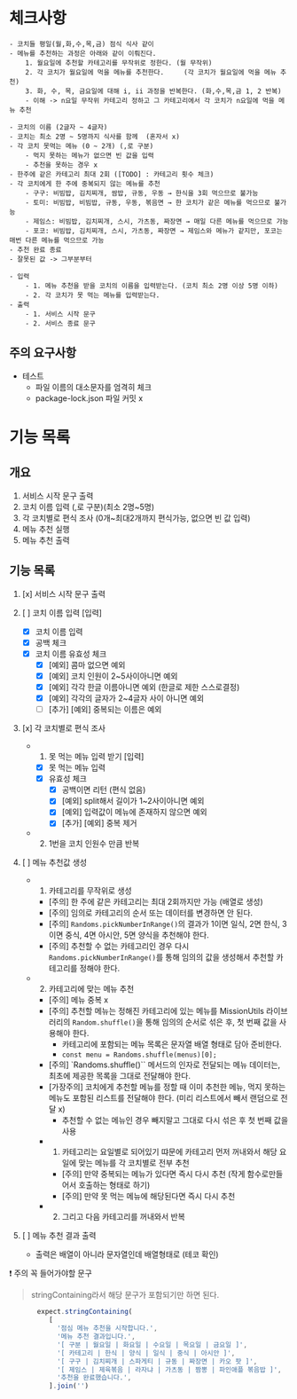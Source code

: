 # 체크사항

    - 코치들 평일(월,화,수,목,금) 점식 식사 같이
    - 메뉴를 추천하는 과정은 아래와 같이 이뤄진다.
        1. 월요일에 추천할 카테고리를 무작위로 정한다. (월 무작위)
        2. 각 코치가 월요일에 먹을 메뉴를 추천한다.     (각 코치가 월요일에 먹을 메뉴 추천)
        3. 화, 수, 목, 금요일에 대해 i, ii 과정을 반복한다. (화,수,목,금 1, 2 반복)
        - 이해 -> n요일 무작위 카테고리 정하고 그 카테고리에서 각 코치가 n요일에 먹을 메뉴 추천

    - 코치의 이름 (2글자 ~ 4글자)
    - 코치는 최소 2명 ~ 5명까지 식사를 함께  (혼자서 x)
    - 각 코치 못먹는 메뉴 (0 ~ 2개) (,로 구분)
        - 먹지 못하는 메뉴가 없으면 빈 값을 입력
        - 추천을 못하는 경우 x
    - 한주에 같은 카테고리 최대 2회 ([TODO] : 카테고리 횟수 체크)
    - 각 코치에게 한 주에 중복되지 않는 메뉴를 추천
        - 구구: 비빔밥, 김치찌개, 쌈밥, 규동, 우동 → 한식을 3회 먹으므로 불가능
        - 토미: 비빔밥, 비빔밥, 규동, 우동, 볶음면 → 한 코치가 같은 메뉴를 먹으므로 불가능
        - 제임스: 비빔밥, 김치찌개, 스시, 가츠동, 짜장면 → 매일 다른 메뉴를 먹으므로 가능
        - 포코: 비빔밥, 김치찌개, 스시, 가츠동, 짜장면 → 제임스와 메뉴가 같지만, 포코는 매번 다른 메뉴를 먹으므로 가능
    - 추천 완료 종료
    - 잘못된 값 -> 그부분부터

    - 입력
        - 1. 메뉴 추천을 받을 코치의 이름을 입력받는다. (코치 최소 2명 이상 5명 이하)
        - 2. 각 코치가 못 먹는 메뉴를 입력받는다.
    - 출력
        - 1. 서비스 시작 문구
        - 2. 서비스 종료 문구

## 주의 요구사항

- 테스트
  - 파일 이름의 대소문자를 엄격히 체크
  - package-lock.json 파일 커밋 x

# 기능 목록

## 개요

1. 서비스 시작 문구 출력
2. 코치 이름 입력 (,로 구분)(최소 2명~5명)
3. 각 코치별로 편식 조사 (0개~최대2개까지 편식가능, 없으면 빈 값 입력)
4. 메뉴 추천 실행
5. 메뉴 추천 출력

## 기능 목록

1. [x] 서비스 시작 문구 출력

2. [ ] 코치 이름 입력 [입력]

   - [x] 코치 이름 입력
   - [x] 공백 체크
   - [x] 코치 이름 유효성 체크
     - [x] [예외] 콤마 없으면 예외
     - [x] [예외] 코치 인원이 2~5사이아니면 예외
     - [x] [예외] 각각 한글 이름아니면 예외 (한글로 제한 스스로결정)
     - [x] [예외] 각각의 글자가 2~4글자 사이 아니면 예외
     - [ ] [추가] [예외] 중복되는 이름은 예외

3. [x] 각 코치별로 편식 조사

   - 1. 못 먹는 메뉴 입력 받기 [입력]
     - [x] 못 먹는 메뉴 입력
     - [x] 유효성 체크
       - [x] 공백이면 리턴 (편식 없음)
       - [x] [예외] split해서 길이가 1~2사이아니면 예외
       - [x] [예외] 입력값이 메뉴에 존재하지 않으면 예외
       - [x] [추가] [예외] 중복 제거
   - 2. 1번을 코치 인원수 만큼 반복

4. [ ] 메뉴 추천값 생성

   - 1. 카테고리를 무작위로 생성

     - [주의] 한 주에 같은 카테고리는 최대 2회까지만 가능 (배열로 생성)
     - [주의] 임의로 카테고리의 순서 또는 데이터를 변경하면 안 된다.
     - [주의] `Randoms.pickNumberInRange()`의 결과가 1이면 일식, 2면 한식, 3이면 중식, 4면 아시안, 5면 양식을 추천해야 한다.
     - [주의] 추천할 수 없는 카테고리인 경우 다시 `Randoms.pickNumberInRange()`를 통해 임의의 값을 생성해서 추천할 카테고리를 정해야 한다.

   - 2. 카테고리에 맞는 메뉴 추천
     - [주의] 메뉴 중복 x
     - [주의] 추천할 메뉴는 정해진 카테고리에 있는 메뉴를 MissionUtils 라이브러리의 `Random.shuffle()`을 통해 임의의 순서로 섞은 후, 첫 번째 값을 사용해야 한다.
       - 카테고리에 포함되는 메뉴 목록은 문자열 배열 형태로 담아 준비한다.
       - `const menu = Randoms.shuffle(menus)[0];`
     - [주의] `Randoms.shuffle()`` 메서드의 인자로 전달되는 메뉴 데이터는, 최초에 제공한 목록을 그대로 전달해야 한다.
     - [가장주의] 코치에게 추천할 메뉴를 정할 때 이미 추천한 메뉴, 먹지 못하는 메뉴도 포함된 리스트를 전달해야 한다. (미리 리스트에서 빼서 랜덤으로 전달 x)
       - 추천할 수 없는 메뉴인 경우 빼지말고 그대로 다시 섞은 후 첫 번째 값을 사용
     - 1. 카테고리는 요일별로 되어있기 땨문에 카테고리 먼저 꺼내와서 해당 요일에 맞는 메뉴를 각 코치별로 전부 추천
       - [주의] 만약 중복되는 메뉴가 있다면 즉시 다시 추천 (작게 함수로만들어서 호출하는 형태로 하기)
       - [주의] 만약 못 먹는 메뉴에 해당된다면 즉시 다시 추천
     - 2. 그리고 다음 카테고리를 꺼내와서 반복

5. [ ] 메뉴 추천 결과 출력
   - 출력은 배열이 아니라 문자열인데 배열형태로 (테코 확인)

❗️ 주의 꼭 들어가야할 문구

> stringContaining라서 해당 문구가 포함되기만 하면 된다.

```js
       expect.stringContaining(
          [
            '점심 메뉴 추천을 시작합니다.',
            '메뉴 추천 결과입니다.',
            '[ 구분 | 월요일 | 화요일 | 수요일 | 목요일 | 금요일 ]',
            '[ 카테고리 | 한식 | 양식 | 일식 | 중식 | 아시안 ]',
            '[ 구구 | 김치찌개 | 스파게티 | 규동 | 짜장면 | 카오 팟 ]',
            '[ 제임스 | 제육볶음 | 라자냐 | 가츠동 | 짬뽕 | 파인애플 볶음밥 ]',
            '추천을 완료했습니다.',
          ].join('')
```
